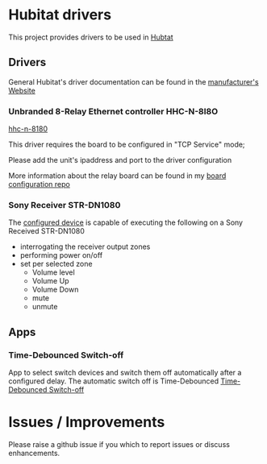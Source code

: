 # Hubitat drivers

This project provides drivers to be used in [Hubtat](https://hubitat.com/)

## Drivers
General Hubitat's driver documentation can be found in the [manufacturer's Website](https://docs.hubitat.com/)

### Unbranded 8-Relay Ethernet controller HHC-N-8I8O  
[hhc-n-8180](src/hhc-n-8180.groovy)

This driver requires the board to be configured in "TCP Service" mode;

Please add the unit's ipaddress and port to the driver configuration

More information about the relay board can be found in my [board configuration repo](https://github.com/TheFabio/control-hcc-n-8180)

### Sony Receiver STR-DN1080
The [configured device](src/sony-receiver-str-DN1080.groovy) is capable of executing the following on a Sony Received STR-DN1080
* interrogating the receiver output zones
* performing power on/off
* set per selected zone
    * Volume level
    * Volume Up
    * Volume Down
    * mute
    * unmute

## Apps
### Time-Debounced Switch-off
App to select switch devices and switch them off automatically after a configured delay.
The automatic switch off is Time-Debounced
[Time-Debounced Switch-off](src/time-debounced-off-switch.goovy)

# Issues / Improvements

Please raise a github issue if you which to report issues or discuss enhancements.
 
